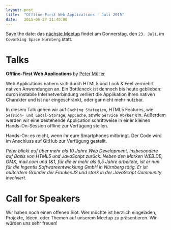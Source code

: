 ```yaml
---
layout: post
title:  "Offline-First Web Applications - Juli 2015"
date:   2015-06-27 21:40:00
---
```


Save the date: das [nächste Meetup][next-meetup] findet am Donnerstag, den `23. Juli`, im `Coworking Space Nürnberg` statt.

# Talks

**Offline-First Web Applications** by [Peter Müller][peter-mueller]

Web Applications nähern sich durch HTML5 und Look & Feel vermehrt nativen Anwendungen an. Ein Bottleneck ist dennoch bis heute geblieben: durch instabile Internetverbindung verliert die Applikation ihren nativen Charakter und ist nur eingeschränkt, oder gar nicht mehr nutzbar.

In diesem Talk gehen wir auf `Caching Stategien`, HTML5 Features, wie `Session- und Local-Storage`, `AppCache`, sowie `Service Worker` ein. Außerdem werden wir eine bestehende Application schrittweise in einer kleinen Hands-On-Session offline zur Verfügung stellen.

Hands-On: es reicht, wenn ihr eure Smartphones mitbringt. Der Code wird im Anschluss auf GitHub zur Verfügung gestellt.

*Peter blickt auf über mehr als 10 Jahre Web Development, insbesondere auf Basis von HTML5 und JavaScript zurück. Neben den Marken WEB.DE, GMX, mail.com und 1&1, für die er mehr als 6,5 Jahre arbeitete, ist er nun für die Ingentis Softwareentwicklung GmbH in Nürnberg tätig. Er ist außerdem Gründer der FrankenJS und stark in der JavaScript Community involviert.*

# Call for Speakers

Wir haben noch einen offenen Slot. Wer möchte ist herzlich eingeladen, Projekte, Ideen, oder Themen auf unserem Meetup zu präsentieren. Wir würden uns sehr freuen!

[next-meetup]: http://www.meetup.com/de/FrankenJS/
[peter-mueller]: http://twitter.com/BaggersIO